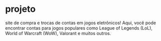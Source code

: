 # projeto
 site de compra e trocas de contas em jogos eletrônicos! Aqui, você pode encontrar contas para jogos populares como League of Legends (LoL), World of Warcraft (WoW), Valorant e muitos outros.
